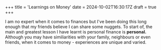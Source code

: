 +++
title = 'Learnings on Money'
date = 2024-10-02T16:30:17Z
draft = true
+++

I am no expert when it comes to finances but I've been doing this long enough that my friends believe I can share some nuggets. To start of, the main and greatest lesson I have learnt is personal finance is **personal.** Although you may have similiarities with your family, neighbours or even friends, when it comes to money - experiences are unique and varied.

